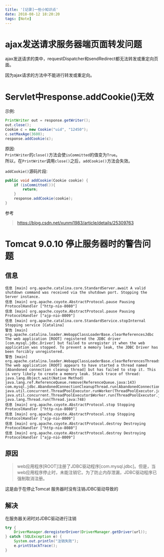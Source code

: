 ```yaml
---
title: '[记录]一些小知识点'
date: 2018-08-12 18:20:20
tags: [Note]
---
```


# ajax发送请求服务器端页面转发问题
ajax发送请求的类中，requestDispatcher和sendRedirect都无法转发或重定向页面。

因为ajax请求的方法中不能进行转发或重定向。

# Servlet中response.addCookie()无效
示例:
```java
PrintWriter out = response.getWriter();
out.close();
Cookie c = new Cookie("uid", "12450");
c.setMaxAge(3600);
response.addCookie(c);
```

<!-- more -->

原因:  
`PrintWriter`的`close()`方法会使`isCommitted`的值变为`True`。  
所以，在`PrintWriter`调用`close()`之后，`addCookie()`方法会失效。

`addCookie()`源码片段:
```java
public void addCookie(Cookie cookie) {
    if (isCommitted()){
        return;
    }
    response.addCookie(cookie);
}
```

参考  
> https://blog.csdn.net/xunmi1983/article/details/25309763


# Tomcat 9.0.10 停止服务器时的警告问题
## 信息

```
信息 [main] org.apache.catalina.core.StandardServer.await A valid shutdown command was received via the shutdown port. Stopping the Server instance.
信息 [main] org.apache.coyote.AbstractProtocol.pause Pausing ProtocolHandler ["http-nio-8080"]
信息 [main] org.apache.coyote.AbstractProtocol.pause Pausing ProtocolHandler ["ajp-nio-8009"]
信息 [main] org.apache.catalina.core.StandardService.stopInternal Stopping service [Catalina]
警告 [main] org.apache.catalina.loader.WebappClassLoaderBase.clearReferencesJdbc The web application [ROOT] registered the JDBC driver [com.mysql.jdbc.Driver] but failed to unregister it when the web application was stopped. To prevent a memory leak, the JDBC Driver has been forcibly unregistered.
警告 [main] org.apache.catalina.loader.WebappClassLoaderBase.clearReferencesThreads The web application [ROOT] appears to have started a thread named [Abandoned connection cleanup thread] but has failed to stop it. This is very likely to create a memory leak. Stack trace of thread:
java.lang.Object.wait(Native Method)
java.lang.ref.ReferenceQueue.remove(ReferenceQueue.java:143)
com.mysql.jdbc.AbandonedConnectionCleanupThread.run(AbandonedConnectionCleanupThread.java:64)
java.util.concurrent.ThreadPoolExecutor.runWorker(ThreadPoolExecutor.java:1149)
java.util.concurrent.ThreadPoolExecutor$Worker.run(ThreadPoolExecutor.java:624)
java.lang.Thread.run(Thread.java:748)
信息 [main] org.apache.coyote.AbstractProtocol.stop Stopping ProtocolHandler ["http-nio-8080"]
信息 [main] org.apache.coyote.AbstractProtocol.stop Stopping ProtocolHandler ["ajp-nio-8009"]
信息 [main] org.apache.coyote.AbstractProtocol.destroy Destroying ProtocolHandler ["http-nio-8080"]
信息 [main] org.apache.coyote.AbstractProtocol.destroy Destroying ProtocolHandler ["ajp-nio-8009"]
```

## 原因
>web应用程序[ROOT]注册了JDBC驱动程序[com.mysql.jdbc]。但是，当web应用程序停止时，未能注销它。为了防止内存泄漏，JDBC驱动程序已强制取消注册。

这是由于在停止Tomcat 服务器时没有注销JDBC驱动导致的

## 解决
在服务器关闭时对JDBC驱动进行注销
```java
try {
    DriverManager.deregisterDriver(DriverManager.getDriver(url));
} catch (SQLException e) {
    System.out.println("注销失败");
    e.printStackTrace();
}
```